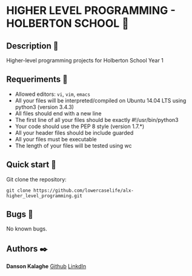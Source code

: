 # HIGHER LEVEL PROGRAMMING - HOLBERTON SCHOOL :robot:

## Description :speech_balloon:
Higher-level programming projects for Holberton School Year 1 

## Requeriments :bookmark_tabs:

* Allowed editors: ```vi```, ```vim```, ```emacs```
* All your files will be interpreted/compiled on Ubuntu 14.04 LTS using python3 (version 3.4.3)
* All files should end with a new line
* The first line of all your files should be exactly #!/usr/bin/python3
* Your code should use the PEP 8 style (version 1.7.*)
* All your header files should be include guarded
* All your files must be executable
* The length of your files will be tested using wc

## Quick start :runner:
Git clone the repository:

```
git clone https://github.com/lowercaselife/alx-higher_level_programming.git
```

## Bugs :loudspeaker:
No known bugs.


## Authors :black_nib:
**Danson Kalaghe** [Github](https://github.com/lowercaselife)
                  [LinkdIn](https://www.linkedin.com/in/danson-kalaghe-399225217/)

